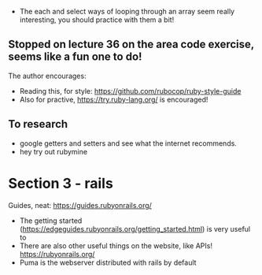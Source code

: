 - The each and select ways of looping through an array seem really interesting, you should practice with them a bit!

## Stopped on lecture 36 on the area code exercise, seems like a fun one to do!

The author encourages:
- Reading this, for style: https://github.com/rubocop/ruby-style-guide
- Also for practive, https://try.ruby-lang.org/ is encouraged!


## To research
- google getters and setters and see what the internet recommends.
- hey try out rubymine

# Section 3 - rails
Guides, neat: https://guides.rubyonrails.org/
- The getting started (https://edgeguides.rubyonrails.org/getting_started.html) is very useful to 
- There are also other useful things on the website, like APIs! https://rubyonrails.org/
- Puma is the webserver distributed with rails by default